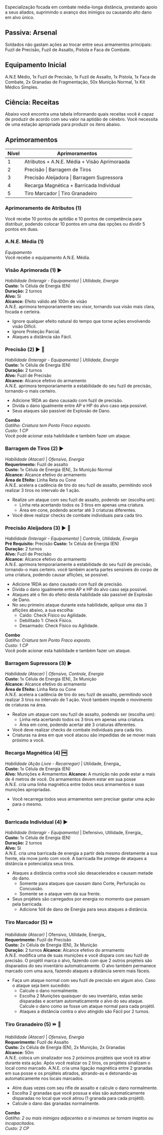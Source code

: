 Especialização focada em combate média-longa distância, prestando apoio a seus aliados, suprimindo o avanço dos inimigos ou causando alto dano em alvo único.

## Passiva: Arsenal

Soldados não gastam ações ao trocar entre seus armamentos principais: Fuzil de Precisão, Fuzil de Assalto, Pistola e Faca de Combate.

## Equipamento Inicial

A.N.E Médio, 1x Fuzil de Precisão, 1x Fuzil de Assalto, 1x Pistola, 1x Faca de Combate, 2x Granadas de Fragmentação, 50x Munição Normal, 1x Kit Médico Simples.

## Ciência: Receitas
Abaixo você encontra uma tabela informando quais receitas você é capaz de produzir de acordo com seu valor na aptidão de cérebro. Você necessita de uma estação apropriada para produzir os itens abaixo.

## Aprimoramentos

| Nível | Aprimoramentos                               |
| ----- | -------------------------------------------- |
| 1     | Atributos + A.N.E. Média + Visão Aprimoraada |
| 2     | Precisão \| Barragem de Tiros                |
| 3     | Precisão Aleijadora \| Barragem Supressora   |
| 4     | Recarga Magnética + Barricada Individual     |
| 5     | Tiro Marcador \| Tiro Granadeiro             |

### Aprimoramento de Atributos (1)
Você recebe 10 pontos de aptidão e 10 pontos de competência para distribuir, podendo colocar 10 pontos em uma das opções ou dividir 5 pontos em duas.

### A.N.E. Média (1)
_Equipamento_   
Você recebe o equipamento A.N.E. Média.

### Visão Aprimorada (1) :arrow_forward:
_Habilidade (Interagir - Equipamento)_ \| _Utilidade, Energia_  
**Custo:** 1x Célula de Energia (EN)  
**Duração:** 2 turnos  
**Alvo:** Si  
**Alcance:** Efeito válido até 100m de visão    
A.N.E. aprimora temporariamente seu visor, tornando sua visão mais clara, focada e certeira.  

- Ignore qualquer efeito natural do tempo que torne ações envolvendo visão Difícil.
- Ignore Proteção Parcial.
- Ataques a distância são Fácil.

### Precisão (2) :arrow_forward: :large_orange_diamond: 
_Habilidade (Interagir - Equipamento)_ \| _Utilidade, Energia_  
**Custo:** 1x Célula de Energia (EN)  
**Duração:** 2 turnos    
**Alvo:** Fuzil de Precisão    
**Alcance:** Alcance efetivo do armamento    
A.N.E. aprimora temporariamente a estabilidade do seu fuzil de precisão, tornando-o mais certeiro.  

- Adicione 1RDA ao dano causado com fuzil de precisão.
- Divida o dano igualmente entre AP e HP do alvo caso seja possível.
- Seus ataques são passível de Explosão de Dano.

**Combo**  
_Gatilho: Criatura tem Ponto Fraco exposto._  
_Custo: 1 CP_  
Você pode acionar esta habilidade e também fazer um ataque.

### Barragem de Tiros (2) :arrow_forward:
_Habilidade (Atacar)_ \| _Ofensivo, Energia_  
**Requerimento:** Fuzil de assalto  
**Custo:** 1x Célula de Energia (EN), 3x Munição Normal  
**Alcance:** Alcance efetivo do armamento  
**Área de Efeito:** Linha Reta ou Cone  
A.N.E. acelera a cadência de tiro do seu fuzil de assalto, permitindo você realizar 3 tiros no intervalo de 1 ação.   

- Realize um ataque com seu fuzil de assalto, podendo ser (escolha um):
    - Linha reta acertando todos os 3 tiros em apenas uma criatura.
    - Área em cone, podendo acertar até 3 criaturas diferentes.
- Você deve realizar checks de combate individuais para cada tiro.

### Precisão Aleijadora (3) :arrow_forward: :large_orange_diamond: 
_Habilidade (Interagir - Equipamento)_ \| _Controle, Utilidade, Energia_  
**Pré Requisito:** Precisão
**Custo:** 1x Célula de Energia (EN)  
**Duração:** 2 turnos    
**Alvo:** Fuzil de Precisão    
**Alcance:** Alcance efetivo do armamento    
A.N.E. aprimora temporariamente a estabilidade do seu fuzil de precisão, tornando-o mais certeiro. você também acerta partes sensíveis do corpo de uma criatura, podendo causar aflições, se possível.

- Adicione 1RDA ao dano causado com fuzil de precisão.
- Divida o dano igualmente entre AP e HP do alvo caso seja possível.
- Ataques até o fim do efeito desta habilidade são passível de Explosão de Dano.
- No seu primeiro ataque durante esta habilidade, aplique uma das 3 aflições abaixo, a sua escolha:
    - Caído: Check Físico ou Agilidade.
    - Debilitado 1: Check Físico.
    - Desarmado: Check Físico ou Agilidade.  

**Combo**  
_Gatilho: Criatura tem Ponto Fraco exposto._  
_Custo: 1 CP_  
Você pode acionar esta habilidade e também fazer um ataque.

### Barragem Supressora (3) :arrow_forward:
_Habilidade (Atacar)_ \| _Ofensivo, Controle, Energia_  
**Custo:** 1x Célula de Energia (EN), 3x Munição  
**Alcance:** Alcance efetivo do armamento  
**Área de Efeito:** Linha Reta ou Cone  
A.N.E. acelera a cadência de tiro do seu fuzil de assalto, permitindo você realizar 3 tiros no intervalo de 1 ação. Você também impede o movimento de criaturas na área.   

- Realize um ataque com seu fuzil de assalto, podendo ser (escolha um):
    - Linha reta acertando todos os 3 tiros em apenas uma criatura.
    - Área em cone, podendo acertar até 3 criaturas diferentes.
- Você deve realizar checks de combate individuais para cada tiro.
- Criaturas na área em que você atacou são impedidas de se mover mais próximo a você.

### Recarga Magnética (4) :free:
_Habilidade (Ação Livre - Recarregar)_ \| Utilidade, Energia_  
**Custo:** 1x Célula de Energia (EN)  
**Alvo:** Munições e Armamentos
**Alcance:** A munição não pode estar a mais de 4 metros de você. Os armamentos devem estar em sua posse  
A.N.E. cria uma linha magnética entre todos seus armamentos e suas munições apropriadas.

- Você recarrega todos seus armamentos sem precisar gastar uma ação para o mesmo.
- 
### Barricada Individual (4) :arrow_forward: 
_Habilidade (Interagir - Equipamento)_ \| Defensivo, Utilidade, Energia_  
**Custo:** 1x Célula de Energia (EN)  
**Duração:** 2 turnos  
**Alvo:** Si  
A.N.E. cria uma barricada de energia a partir dela mesmo diretamente a sua frente, ela move junto com você. A barricada lhe protege de ataques a distância e potencializa seus tiros.

- Ataques a distância contra você são desacelerados e causam metade do dano. 
    - Somente para ataques que causam dano Corte, Perfuração ou Concussão. 
    - Somente se o ataque vem da sua frente.
- Seus projéteis são carregados por energia no momento que passam pela barricada. 
    - Adicione 1d4 de dano de Energia para seus ataques a distância.

### Tiro Marcador (5) :fast_forward: 
_Habilidade (Atacar)_ \| Ofensivo, Utilidade, Energia_  
**Requerimento:** Fuzil de Precisão  
**Custo:** 2x Célula de Energia (EN), 3x Munição   
**Duração:** 2 turnos
**Alcance:** Alcance efetivo do armamento    
A.N.E. modifica uma de suas munições e você dispara com seu fuzil de precisão. O projétil marca o alvo, fazendo com que 2 outros projéteis são disparados do seu inventário automaticamente. O alvo também permanece marcado com uma aura, fazendo ataques a distância serem mais fáceis.

- Faça um ataque normal com seu fuzil de precisão em algum alvo. Caso o ataque seja bem sucedido:
    - Calcule o dano normalmente. 
    - Escolha 2 Munições quaisquer do seu inventário, estas serão disparadas e acertam automaticamente o alvo do seu ataque. Calcule o dano como se fosse um ataque normal para cada projétil.
    - Ataques a distância contra o alvo atingido são Fácil por 2 turnos.

### Tiro Granadeiro (5) :fast_forward: :large_orange_diamond: 
_Habilidade (Atacar)_ \| _Ofensivo, Energia_  
**Requerimento:** Fuzil de Assalto  
**Custo:** 2x Célula de Energia (EN), 2x Munição, 2x Granadas  
**Alcance:** 50m    
A.N.E. coloca um sinalizador nos 2 próximos projéteis que você irá atirar durante esta ação. Após você realizar os 2 tiros, os projéteis sinalizam o local como marcado. A.N.E. cria uma ligação magnética entre 2 granadas em sua posse e os projéteis atirados, atirando-as e detonando-as automaticamente nos locais marcados.

- Atire duas vezes com seu rifle de assalto e calcule o dano normalmente.
- Escolha 2 granadas que você possua e elas são automaticamente disparadas no local que você atirou (1 granada para cada projétil).
- Calcule o dano das granadas normalmente.

**Combo**  
_Gatilho: 2 ou mais inimigos adjacentes a si mesmos se tornam inaptos ou incapacitados._  
_Custo: 2 CP_  









